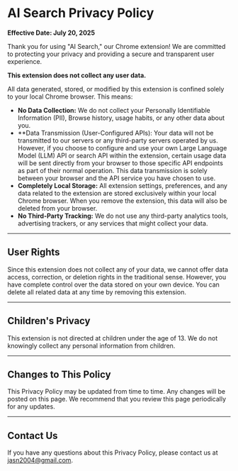 # AI Search Privacy Policy
**Effective Date: July 20, 2025**

Thank you for using "AI Search," our Chrome extension! We are committed to protecting your privacy and providing a secure and transparent user experience.

**This extension does not collect any user data.**

All data generated, stored, or modified by this extension is confined solely to your local Chrome browser. This means:

* **No Data Collection:** We do not collect your Personally Identifiable Information (PII), Browse history, usage habits, or any other data about you.
* **Data Transmission (User-Configured APIs): Your data will not be transmitted to our servers or any third-party servers operated by us. However, if you choose to configure and use your own Large Language Model (LLM) API or search API within the extension, certain usage data will be sent directly from your browser to those specific API endpoints as part of their normal operation. This data transmission is solely between your browser and the API service you have chosen to use.
* **Completely Local Storage:** All extension settings, preferences, and any data related to the extension are stored exclusively within your local Chrome browser. When you remove the extension, this data will also be deleted from your browser.
* **No Third-Party Tracking:** We do not use any third-party analytics tools, advertising trackers, or any services that might collect your data.

---

## User Rights
Since this extension does not collect any of your data, we cannot offer data access, correction, or deletion rights in the traditional sense. However, you have complete control over the data stored on your own device. You can delete all related data at any time by removing this extension.

---

## Children's Privacy
This extension is not directed at children under the age of 13. We do not knowingly collect any personal information from children.

---

## Changes to This Policy
This Privacy Policy may be updated from time to time. Any changes will be posted on this page. We recommend that you review this page periodically for any updates.

---

## Contact Us
If you have any questions about this Privacy Policy, please contact us at jasn2004@gmail.com.